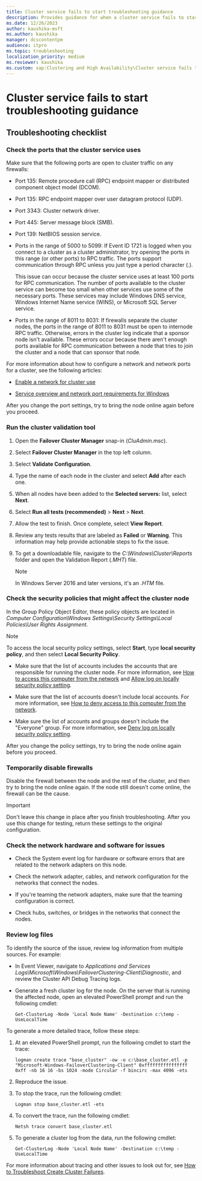 ```yaml
---
title: Cluster service fails to start troubleshooting guidance
description: Provides guidance for when a cluster service fails to start in a Windows-based failover cluster.
ms.date: 12/26/2023
author: kaushika-msft
ms.author: kaushika
manager: dcscontentpm
audience: itpro
ms.topic: troubleshooting
localization_priority: medium
ms.reviewer: kaushika
ms.custom: sap:Clustering and High Availability\Cluster service fails to start, csstroubleshoot
---
```

# Cluster service fails to start troubleshooting guidance

## Troubleshooting checklist

### Check the ports that the cluster service uses

Make sure that the following ports are open to cluster traffic on any firewalls:

- Port 135: Remote procedure call (RPC) endpoint mapper or distributed component object model (DCOM).

- Port 135: RPC endpoint mapper over user datagram protocol (UDP).

- Port 3343: Cluster network driver.

- Port 445: Server message block (SMB).

- Port 139: NetBIOS session service.

- Ports in the range of 5000 to 5099: If Event ID 1721 is logged when you connect to a cluster as a cluster administrator, try opening the ports in this range (or other ports) to RPC traffic. The ports support communication through RPC unless you just type a period character (.).

  This issue can occur because the cluster service uses at least 100 ports for RPC communication. The number of ports available to the cluster service can become too small when other services use some of the necessary ports. These services may include Windows DNS service, Windows Internet Name service (WINS), or Microsoft SQL Server service.

- Ports in the range of 8011 to 8031: If firewalls separate the cluster nodes, the ports in the range of 8011 to 8031 must be open to internode RPC traffic. Otherwise, errors in the cluster log indicate that a sponsor node isn't available. These errors occur because there aren't enough ports available for RPC communication between a node that tries to join the cluster and a node that can sponsor that node.

For more information about how to configure a network and network ports for a cluster, see the following articles:

- [Enable a network for cluster use](/previous-versions/windows/it-pro/windows-server-2003/cc728293(v=ws.10))

- [Service overview and network port requirements for Windows](../networking/service-overview-and-network-port-requirements.md#system-services-ports)

After you change the port settings, try to bring the node online again before you proceed.

### Run the cluster validation tool

1. Open the **Failover Cluster Manager** snap-in (*CluAdmin.msc*).

2. Select **Failover Cluster Manager** in the top left column.

3. Select **Validate Configuration**.

4. Type the name of each node in the cluster and select **Add** after each one.

5. When all nodes have been added to the **Selected servers:** list, select **Next**.

6. Select **Run all tests (recommended)** > **Next** > **Next**.

7. Allow the test to finish. Once complete, select **View Report**.

8. Review any tests results that are labeled as **Failed** or **Warning**. This information may help provide actionable steps to fix the issue.

9. To get a downloadable file, navigate to the *C:\Windows\Cluster\Reports* folder and open the Validation Report (*.MHT*) file.

   > [!NOTE]
   > In Windows Server 2016 and later versions, it's an *.HTM* file.

### Check the security policies that might affect the cluster node

In the Group Policy Object Editor, these policy objects are located in *Computer Configuration\Windows Settings\Security Settings\Local Policies\User Rights Assignment*.

> [!NOTE]
> To access the local security policy settings, select **Start**, type **local security policy**, and then select **Local Security Policy**.

- Make sure that the list of accounts includes the accounts that are responsible for running the cluster node. For more information, see [How to access this computer from the network](/windows/security/threat-protection/security-policy-settings/access-this-computer-from-the-network) and [Allow log on locally security policy setting](/windows/security/threat-protection/security-policy-settings/allow-log-on-locally).

- Make sure that the list of accounts doesn't include local accounts. For more information, see [How to deny access to this computer from the network](/windows/security/threat-protection/security-policy-settings/deny-access-to-this-computer-from-the-network).

- Make sure the list of accounts and groups doesn't include the "Everyone" group. For more information, see [Deny log on locally security policy setting](/windows/security/threat-protection/security-policy-settings/deny-log-on-locally).

After you change the policy settings, try to bring the node online again before you proceed.

### Temporarily disable firewalls

Disable the firewall between the node and the rest of the cluster, and then try to bring the node online again. If the node still doesn't come online, the firewall can be the cause.

> [!IMPORTANT]
> Don't leave this change in place after you finish troubleshooting. After you use this change for testing, return these settings to the original configuration.

### Check the network hardware and software for issues

- Check the System event log for hardware or software errors that are related to the network adapters on this node.

- Check the network adapter, cables, and network configuration for the networks that connect the nodes.

- If you're teaming the network adapters, make sure that the teaming configuration is correct.

- Check hubs, switches, or bridges in the networks that connect the nodes.

### Review log files

To identify the source of the issue, review log information from multiple sources. For example:

- In Event Viewer, navigate to *Applications and Services Logs\Microsoft\Windows\FailoverClustering-Client\Diagnostic*, and review the Cluster API Debug Tracing logs.

- Generate a fresh cluster log for the node. On the server that is running the affected node, open an elevated PowerShell prompt and run the following cmdlet:

   `Get-ClusterLog -Node 'Local Node Name' -Destination c:\temp -UseLocalTime`

To generate a more detailed trace, follow these steps:

1. At an elevated PowerShell prompt, run the following cmdlet to start the trace:

   `logman create trace "base_cluster" -ow -o c:\base_cluster.etl -p "Microsoft-Windows-FailoverClustering-Client" 0xffffffffffffffff 0xff -nb 16 16 -bs 1024 -mode Circular -f bincirc -max 4096 -ets`

2. Reproduce the issue.

3. To stop the trace, run the following cmdlet:

   `Logman stop base_cluster.etl -ets`

4. To convert the trace, run the following cmdlet:

   `Netsh trace convert base_cluster.etl`

5. To generate a cluster log from the data, run the following cmdlet:

   `Get-ClusterLog -Node 'Local Node Name' -Destination c:\temp -UseLocalTime`

For more information about tracing and other issues to look out for, see [How to Troubleshoot Create Cluster Failures](https://techcommunity.microsoft.com/t5/failover-clustering/how-to-troubleshoot-create-cluster-failures/ba-p/371780).
